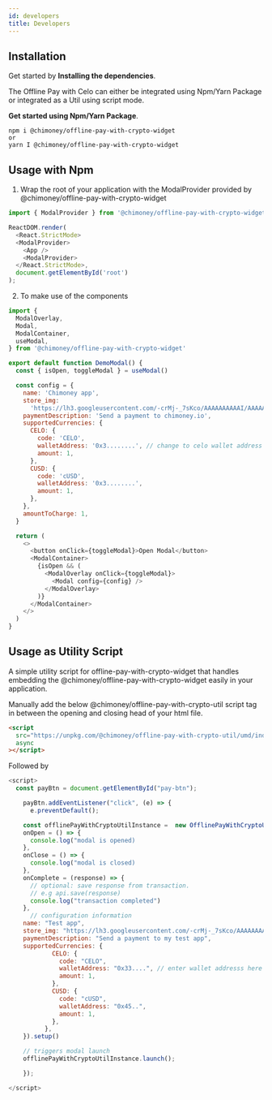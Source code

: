 ```yaml
---
id: developers
title: Developers
---
```


## Installation

Get started by **Installing the dependencies**.

The Offline Pay with Celo can either be integrated using Npm/Yarn Package or integrated as a Util using script mode.

**Get started using Npm/Yarn Package**.

```shell
npm i @chimoney/offline-pay-with-crypto-widget
or
yarn I @chimoney/offline-pay-with-crypto-widget
```

## Usage with Npm

1. Wrap the root of your application with the ModalProvider provided by @chimoney/offline-pay-with-crypto-widget

```js
import { ModalProvider } from '@chimoney/offline-pay-with-crypto-widget';

ReactDOM.render(
  <React.StrictMode>
  <ModalProvider>
    <App />
    <ModalProvider>
  </React.StrictMode>,
  document.getElementById('root')
);
```

2. To make use of the components

```js
import {
  ModalOverlay,
  Modal,
  ModalContainer,
  useModal,
} from '@chimoney/offline-pay-with-crypto-widget'

export default function DemoModal() {
  const { isOpen, toggleModal } = useModal()

  const config = {
    name: 'Chimoney app',
    store_img:
      'https://lh3.googleusercontent.com/-crMj-_7sKco/AAAAAAAAAAI/AAAAAAAAAAA/8wRiFKrmpe8/s88-p-k-no-ns-nd/photo.jpg',
    paymentDescription: 'Send a payment to chimoney.io',
    supportedCurrencies: {
      CELO: {
        code: 'CELO',
        walletAddress: '0x3........', // change to celo wallet address here
        amount: 1,
      },
      CUSD: {
        code: 'cUSD',
        walletAddress: '0x3........',
        amount: 1,
      },
    },
    amountToCharge: 1,
  }

  return (
    <>
      <button onClick={toggleModal}>Open Modal</button>
      <ModalContainer>
        {isOpen && (
          <ModalOverlay onClick={toggleModal}>
            <Modal config={config} />
          </ModalOverlay>
        )}
      </ModalContainer>
    </>
  )
}
```

## Usage as Utility Script

A simple utility script for offline-pay-with-crypto-widget that handles embedding the @chimoney/offline-pay-with-crypto-widget easily in your application.

Manually add the below @chimoney/offline-pay-with-crypto-util script tag in between the opening and closing head of your html file.

```html
<script
  src="https://unpkg.com/@chimoney/offline-pay-with-crypto-util/umd/index.js"
  async
></script>
```

Followed by

```js
<script>
  const payBtn = document.getElementById("pay-btn");

    payBtn.addEventListener("click", (e) => {
      e.preventDefault();

    const offlinePayWithCryptoUtilInstance =  new OfflinePayWithCryptoUtil({
    onOpen = () => {
      console.log("modal is opened)
    },
    onClose = () => {
      console.log("modal is closed)
    },
    onComplete = (response) => {
      // optional: save response from transaction.
      // e.g api.save(response)
      console.log("transaction completed")
    },
      // configuration information
    name: "Test app",
    store_img: "https://lh3.googleusercontent.com/-crMj-_7sKco/AAAAAAAAAAI/AAAAAAAAAAA/8wRiFKrmpe8/s88-p-k-no-ns-nd/photo.jpg",
    paymentDescription: "Send a payment to my test app",
    supportedCurrencies: {
            CELO: {
              code: "CELO",
              walletAddress: "0x33....", // enter wallet addresss here
              amount: 1,
            },
            CUSD: {
              code: "cUSD",
              walletAddress: "0x45..",
              amount: 1,
            },
          },
    }).setup()

    // triggers modal launch
    offlinePayWithCryptoUtilInstance.launch();

    });

</script>
```
